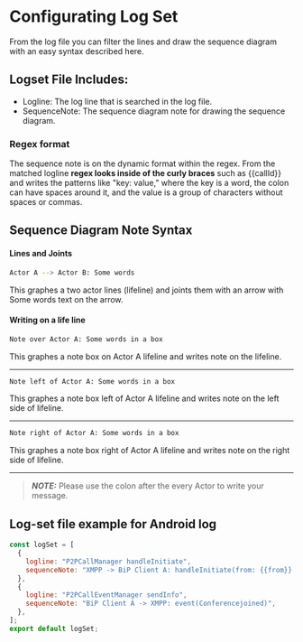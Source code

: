 
# Configurating Log Set

From the log file you can filter the lines and draw the sequence diagram with an easy syntax described here.



## Logset File Includes:

- Logline: The log line that is searched in the log file.
- SequenceNote: The sequence diagram note for drawing the sequence diagram. 

### Regex format
The sequence note is on the dynamic format within the regex. From the matched logline **regex looks inside of the curly braces** such as {{callId}} and writes the patterns like "key: value," where the key is a word, the colon can have spaces around it, and the value is a group of characters without spaces or commas. 

  
## Sequence Diagram Note Syntax

#### Lines and Joints 
```bash
Actor A --> Actor B: Some words
```
This graphes a two actor lines (lifeline) and joints them with an arrow with Some words text on the arrow.

#### Writing on a life line

```bash
Note over Actor A: Some words in a box
```
This graphes a note box on Actor A lifeline and writes note on the lifeline.
___
```bash
Note left of Actor A: Some words in a box
```
This graphes a note box left of Actor A lifeline and writes note on the left side of lifeline.
___
```bash
Note right of Actor A: Some words in a box
```
This graphes a note box right of Actor A lifeline and writes note on the right side of lifeline.
___
> **_NOTE:_**  Please use the colon after the every Actor to write your message.


## Log-set file example for Android log

```javascript
const logSet = [
  {
    logline: "P2PCallManager handleInitiate",
    sequenceNote: "XMPP -> BiP Client A: handleInitiate(from: {{from}} callId: {{callId}})"
  },
  { 
    logline: "P2PCallEventManager sendInfo",
    sequenceNote: "BiP Client A -> XMPP: event(Conferencejoined)",
  },
];
export default logSet;

```

  